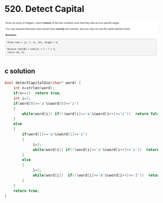 # 520. Detect Capital
<img src="https://github.com/vampire1996/-leetcode/blob/master/Problems/1-100/1.TwoSum/problem.png "/>

## c solution
```c
bool detectCapitalUse(char* word) {
    int n=strlen(word);
    if(n==1)  return true;
    int i=1;
    if(word[0]>='a'&&word[0]<='z')
    {
        while(word[i]) if(!(word[i]>='a'&&word[i++]<='z'))  return false;
    }
    else
    {
        if(word[1]>='a'&&word[1]<='z')
        {
             i=2;
             while(word[i]) if(!(word[i]>='a'&&word[i++]<='z'))  return false; 
        }
        else
        {
             i=2;
             while(word[i])  if(!(word[i]>='A'&&word[i++]<='Z'))  return false;
        }
    }
    return true;
}
```
